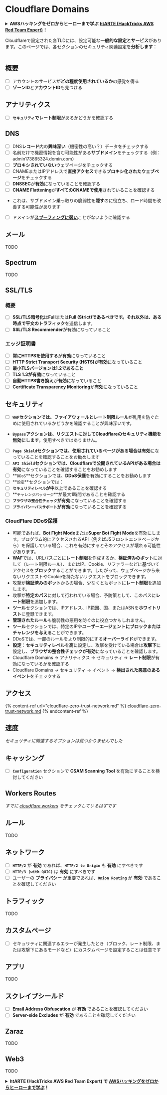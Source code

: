 # Cloudflare Domains

<details>

<summary><strong>AWSハッキングをゼロからヒーローまで学ぶ</strong> <a href="https://training.hacktricks.xyz/courses/arte"><strong>htARTE (HackTricks AWS Red Team Expert)</strong></a><strong>！</strong></summary>

HackTricksをサポートする他の方法:

* HackTricksに**会社を広告したい**、または**HackTricksをPDFでダウンロードしたい**場合は、[**サブスクリプションプラン**](https://github.com/sponsors/carlospolop)をチェックしてください！
* [**公式PEASS & HackTricksグッズ**](https://peass.creator-spring.com)を入手する
* [**PEASSファミリー**](https://opensea.io/collection/the-peass-family)を発見し、独占的な[**NFTs**](https://opensea.io/collection/the-peass-family)のコレクションをチェックする
* 💬 [**Discordグループ**](https://discord.gg/hRep4RUj7f)に**参加する**か、[**テレグラムグループ**](https://t.me/peass)に参加するか、**Twitter** 🐦 [**@carlospolopm**](https://twitter.com/carlospolopm)を**フォローする**。
* [**HackTricks**](https://github.com/carlospolop/hacktricks)と[**HackTricks Cloud**](https://github.com/carlospolop/hacktricks-cloud)のgithubリポジトリにPRを提出して、ハッキングのコツを**共有する**。

</details>

Cloudflareで設定された各TLDには、設定可能な**一般的な設定とサービス**があります。このページでは、各セクションのセキュリティ関連設定を**分析します**：

<figure><img src="../../.gitbook/assets/image (2) (4).png" alt=""><figcaption></figcaption></figure>

## 概要

* [ ] アカウントのサービスが**どの程度使用されているか**の感覚を得る
* [ ] **ゾーンID**と**アカウントID**も見つける

## アナリティクス

* [ ] **`セキュリティ`**で**レート制限**があるかどうかを確認する

## DNS

* [ ] DNS**レコード**内の**興味深い**（機密性の高い？）データをチェックする
* [ ] 名前だけで機密情報を含む可能性がある**サブドメイン**をチェックする（例：admin173865324.domin.com）
* [ ] **プロキシされていない**ウェブページをチェックする
* [ ] CNAMEまたはIPアドレスで**直接アクセス**できる**プロキシ化されたウェブページ**をチェックする
* [ ] **DNSSEC**が**有効**になっていることを確認する
* [ ] **CNAME Flattening**が**すべてのCNAMEで使用**されていることを確認する
* これは、サブドメイン乗っ取りの脆弱性を**隠す**のに役立ち、ロード時間を改善する可能性があります
* [ ] ドメインが[**スプーフィングに弱い**](https://book.hacktricks.xyz/network-services-pentesting/pentesting-smtp#mail-spoofing)ことがないように確認する

## **メール**

TODO

## Spectrum

TODO

## SSL/TLS

### **概要**

* [ ] **SSL/TLS暗号化**は**Full**または**Full (Strict)**であるべきです。それ以外は、ある時点で**平文のトラフィック**を送信します。
* [ ] **SSL/TLS Recommender**が有効になっていること

### エッジ証明書

* [ ] **常にHTTPSを使用する**が**有効**になっていること
* [ ] **HTTP Strict Transport Security (HSTS)**が**有効**になっていること
* [ ] **最小TLSバージョンは1.2であること**
* [ ] **TLS 1.3が有効**になっていること
* [ ] **自動HTTPS書き換え**が**有効**になっていること
* [ ] **Certificate Transparency Monitoring**が**有効**になっていること

## **セキュリティ**

* [ ] **`WAF`**セクションでは、**ファイアウォール**と**レート制限ルール**が乱用を防ぐために使用されているかどうかを確認することが興味深いです。
* **`Bypass`**アクションは、リクエストに対してCloudflareのセキュリティ機能を**無効にします**。使用すべきではありません。
* [ ] **`Page Shield`**セクションでは、使用されているページがある場合は**有効**になっていることを確認することをお勧めします
* [ ] **`API Shield`**セクションでは、Cloudflareで公開されているAPIがある場合は**有効**になっていることを確認することをお勧めします
* [ ] **`DDoS`**セクションでは、**DDoS保護**を有効にすることをお勧めします
* [ ] **`設定`**セクションでは：
* [ ] **`セキュリティレベル`**が**中**以上であることを確認する
* [ ] **`チャレンジパッセージ`**が最大1時間であることを確認する
* [ ] **`ブラウザの整合性チェック`**が**有効**になっていることを確認する
* [ ] **`プライバシーパスサポート`**が**有効**になっていることを確認する

### **CloudFlare DDoS保護**

* 可能であれば、**Bot Fight Mode**または**Super Bot Fight Mode**を有効にします。プログラム的にアクセスされるAPI（例えばJSフロントエンドページから）を保護している場合、これを有効にするとそのアクセスが壊れる可能性があります。
* **WAF**では、URLパスごとに**レート制限**を作成するか、**検証済みのボット**に対して（レート制限ルール）、またはIP、Cookie、リファラーなどに基づいてアクセスを**ブロック**することができます。したがって、ウェブページから来ないリクエストやCookieを持たないリクエストをブロックできます。
* 攻撃が**検証済みのボット**からの場合、少なくともボットに**レート制限**を追加します。
* 攻撃が**特定のパス**に対して行われている場合、予防策として、このパスに**レート制限**を追加します。
* **ツール**セクションでは、IPアドレス、IP範囲、国、またはASNを**ホワイトリスト**に登録できます。
* **管理されたルール**も脆弱性の悪用を防ぐのに役立つかもしれません。
* **ツール**セクションでは、特定のIPや**ユーザーエージェントにブロックまたはチャレンジを与える**ことができます。
* DDoSでは、一部のルールをより制限的にする**オーバーライド**ができます。
* **設定**：**セキュリティレベル**を**高**に設定し、攻撃を受けている場合は**攻撃下**に設定し、**ブラウザの整合性チェックが有効**になっていることを確認します。
* Cloudflare Domains -> アナリティクス -> セキュリティ -> **レート制限**が有効になっているかを確認する
* Cloudflare Domains -> セキュリティ -> イベント -> **検出された悪意のあるイベント**をチェックする

## アクセス

{% content-ref url="cloudflare-zero-trust-network.md" %}
[cloudflare-zero-trust-network.md](cloudflare-zero-trust-network.md)
{% endcontent-ref %}
## 速度

_セキュリティに関連するオプションは見つかりませんでした_

## キャッシング

* [ ] **`Configuration`** セクションで **CSAM Scanning Tool** を有効にすることを検討してください

## **Workers Routes**

_すでに_ [_cloudflare workers_](./#workers) _をチェックしているはずです_

## ルール

TODO

## ネットワーク

* [ ] **`HTTP/2`** が **有効** であれば、**`HTTP/2 to Origin`** も **有効** にすべきです
* [ ] **`HTTP/3 (with QUIC)`** は **有効** にすべきです
* [ ] ユーザーの **プライバシー** が重要であれば、**`Onion Routing`** が **有効** であることを確認してください

## **トラフィック**

TODO

## カスタムページ

* [ ] セキュリティに関連するエラーが発生したとき（ブロック、レート制限、または攻撃下にあるモードなど）にカスタムページを設定することは任意です

## アプリ

TODO

## スクレイプシールド

* [ ] **Email Address Obfuscation** が **有効** であることを確認してください
* [ ] **Server-side Excludes** が **有効** であることを確認してください

## **Zaraz**

TODO

## **Web3**

TODO

<details>

<summary><strong>htARTE (HackTricks AWS Red Team Expert) で</strong> <a href="https://training.hacktricks.xyz/courses/arte"><strong>AWSハッキングをゼロからヒーローまで学ぶ</strong></a><strong>！</strong></summary>

HackTricksをサポートする他の方法:

* **HackTricksにあなたの会社を広告したい**、または **HackTricksをPDFでダウンロードしたい** 場合は、[**SUBSCRIPTION PLANS**](https://github.com/sponsors/carlospolop) をチェックしてください！
* [**公式のPEASS & HackTricksグッズ**](https://peass.creator-spring.com) を入手してください
* [**The PEASS Family**](https://opensea.io/collection/the-peass-family)、私たちの独占的な [**NFTs**](https://opensea.io/collection/the-peass-family) コレクションを発見してください
* 💬 [**Discordグループ**](https://discord.gg/hRep4RUj7f) に **参加するか**、[**telegramグループ**](https://t.me/peass) に参加するか、**Twitter** 🐦 [**@carlospolopm**](https://twitter.com/carlospolopm) を **フォローしてください**。
* **HackTricks** の [**githubリポジトリ**](https://github.com/carlospolop/hacktricks) と [**HackTricks Cloud**](https://github.com/carlospolop/hacktricks-cloud) にPRを提出して、あなたのハッキングのコツを共有してください。

</details>
